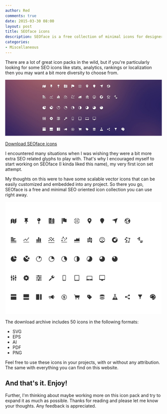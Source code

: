 ```yaml
---
author: Red
comments: true
date: 2015-03-30 08:00
layout: post
title: SEOface icons
description: SEOface is a free collection of minimal icons for designers and developers.
categories:
- Miscellaneous
---
```


There are a lot of great icon packs in the wild, but if you're particularly looking for some SEO icons like stats, analytics, rankings or localization then you may want a bit more diversity to choose from.

![SEOface icons](/wp-content/uploads/2015/03/seoface.jpg)

<!-- more -->

[Download SEOface icons](/wp-content/uploads/2015/03/SEOface.zip) 

I encountered many situations when I was wishing they were a bit more extra SEO related glyphs to play with. That's why I encouraged myself to start working on SEOface (I kinda liked this name), my very first icon set attempt.

My thoughts on this were to have some scalable vector icons that can be easily customized and embedded into any project. So there you go, SEOface is a free and minimal SEO oriented icon collection you can use right away.

![SEOface icons overview](/wp-content/uploads/2015/03/seoface-large.jpg)

The download archive includes 50 icons in the following formats:

- SVG
- EPS
- AI
- PDF
- PNG

Feel free to use these icons in your projects, with or without any attribution. The same with everything you can find on this website.

## And that's it. Enjoy!

Further, I'm thinking about maybe working more on this icon pack and try to expand it as much as possible. Thanks for reading and please let me know your thoughts. Any feedback is appreciated. 